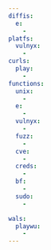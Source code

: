 ```yaml
---
diffis:
  e:
    -
platfs:
  vulnyx:
    -
curls:
  play:
    -
functions:
  unix:
    -
  e:
    -
  vulnyx:
    -
  fuzz:
    -
  cve:
    -
  creds:
    -
  bf:
    -
  sudo:
    -

wals:
  playwu:
    -
---
```

